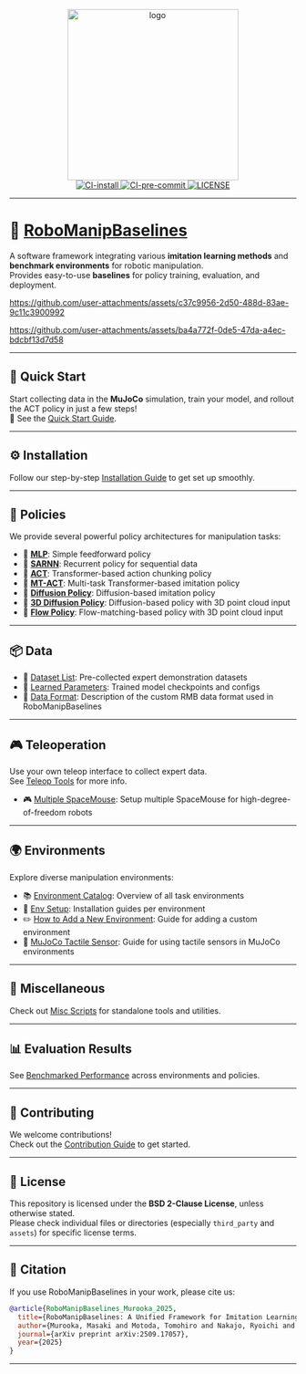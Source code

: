 <p align="center">
  <a href="https://isri-aist.github.io/RoboManipBaselines-ProjectPage">
    <img src="https://github.com/user-attachments/assets/76636cfe-9abe-4b6f-b867-1afbd1669120" alt="logo" width="300">
  </a>
  <br/>
  <a href="https://github.com/isri-aist/RoboManipBaselines/actions/workflows/install.yml">
    <img src="https://github.com/isri-aist/RoboManipBaselines/actions/workflows/install.yml/badge.svg" alt="CI-install">
  </a>
  <a href="https://github.com/isri-aist/RoboManipBaselines/actions/workflows/pre-commit.yml">
    <img src="https://github.com/isri-aist/RoboManipBaselines/actions/workflows/pre-commit.yml/badge.svg" alt="CI-pre-commit">
  </a>
  <a href="https://github.com/isri-aist/RoboManipBaselines/blob/master/LICENSE">
    <img src="https://img.shields.io/github/license/isri-aist/RoboManipBaselines" alt="LICENSE">
  </a>
</p>

---

# 🤖 [RoboManipBaselines](https://isri-aist.github.io/RoboManipBaselines-ProjectPage)

A software framework integrating various **imitation learning methods** and **benchmark environments** for robotic manipulation.  
Provides easy-to-use **baselines** for policy training, evaluation, and deployment.

https://github.com/user-attachments/assets/c37c9956-2d50-488d-83ae-9c11c3900992

https://github.com/user-attachments/assets/ba4a772f-0de5-47da-a4ec-bdcbf13d7d58

---

## 🚀 Quick Start

Start collecting data in the **MuJoCo** simulation, train your model, and rollout the ACT policy in just a few steps!  
📄 See the [Quick Start Guide](./doc/quick_start.md).

---

## ⚙️ Installation

Follow our step-by-step [Installation Guide](./doc/install.md) to get set up smoothly.

---

## 🧠 Policies

We provide several powerful policy architectures for manipulation tasks:

- 🔹 **[MLP](./robo_manip_baselines/policy/mlp)**: Simple feedforward policy
- 🔹 **[SARNN](./robo_manip_baselines/policy/sarnn)**: Recurrent policy for sequential data
- 🔹 **[ACT](./robo_manip_baselines/policy/act)**: Transformer-based action chunking policy
- 🔹 **[MT-ACT](./robo_manip_baselines/policy/mt_act)**: Multi-task Transformer-based imitation policy
- 🔹 **[Diffusion Policy](./robo_manip_baselines/policy/diffusion_policy)**: Diffusion-based imitation policy
- 🔹 **[3D Diffusion Policy](./robo_manip_baselines/policy/diffusion_policy_3d)**: Diffusion-based policy with 3D point cloud input
- 🔹 **[Flow Policy](./robo_manip_baselines/policy/flow_policy)**: Flow-matching-based policy with 3D point cloud input

---

## 📦 Data

- 📂 [Dataset List](./doc/dataset_list.md): Pre-collected expert demonstration datasets
- 🧠 [Learned Parameters](./doc/learned_parameters.md): Trained model checkpoints and configs
- 📄 [Data Format](./doc/rmb_data_format.md): Description of the custom RMB data format used in RoboManipBaselines

---

## 🎮 Teleoperation

Use your own teleop interface to collect expert data.  
See [Teleop Tools](./robo_manip_baselines/teleop) for more info.

- 🎮 [Multiple SpaceMouse](./doc/use_multiple_spacemouse.md): Setup multiple SpaceMouse for high-degree-of-freedom robots

---

## 🌍 Environments

Explore diverse manipulation environments:

- 📚 [Environment Catalog](./doc/environment_catalog.md): Overview of all task environments
- 🔧 [Env Setup](./robo_manip_baselines/envs): Installation guides per environment
- ✏️ [How to Add a New Environment](./doc/how_to_add_env.md): Guide for adding a custom environment
- 🔅️ [MuJoCo Tactile Sensor](./doc/mujoco_tactile_sensor.md): Guide for using tactile sensors in MuJoCo environments

---

## 🧰 Miscellaneous

Check out [Misc Scripts](./robo_manip_baselines/misc) for standalone tools and utilities.

---

## 📊 Evaluation Results

See [Benchmarked Performance](./doc/evaluation_results.md) across environments and policies.

---

## 🤝 Contributing

We welcome contributions!  
Check out the [Contribution Guide](./CONTRIBUTING.md) to get started.

---

## 📄 License

This repository is licensed under the **BSD 2-Clause License**, unless otherwise stated.  
Please check individual files or directories (especially `third_party` and `assets`) for specific license terms.

---

## 📖 Citation

If you use RoboManipBaselines in your work, please cite us:

```bibtex
@article{RoboManipBaselines_Murooka_2025,
  title={RoboManipBaselines: A Unified Framework for Imitation Learning in Robotic Manipulation across Real and Simulated Environments},
  author={Murooka, Masaki and Motoda, Tomohiro and Nakajo, Ryoichi and Oh, Hanbit and Makihara, Koshi and Shirai, Keisuke and Domae, Yukiyasu},
  journal={arXiv preprint arXiv:2509.17057},
  year={2025}
}
```

---
